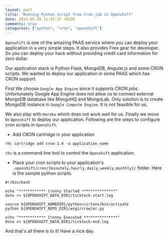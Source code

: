 ```yaml
---
layout: post
title: "Running Python script from Cron job in Openshift"
date: 2014-05-29 11:47:37 +0530
comments: true
categories: ["python", "cron", "openshift"]
---
```


`Openshift` is one of the amazing PAAS service where you can deploy
your application in a very simple steps. It also provides Free gear for developer.
So you can deploy your hack without providing credit card information for zero dollar.

Our application stack is Python Flask, MongoDB, Angular.js and some CRON scripts.
We wanted to deploy our application in some PAAS which has CRON support.

First We choose `Google App Engine` since it supports CRON jobs.
Unfortunately Google App Engine does not allow us to connect external MongoDB
database like MongoHQ and MongoLab. Only solution is to create MongoDB instance
in `Google Compute Engine`. It is not feasible for us.

We also play with `Heroku` which does not work well for us.
Finally we move to `Openshift` to deploy our application. Following are the
steps to configure cron scripts in `Openshift`.

* Add CRON cartridge in your application

```
rhc cartridge add cron-1.4 -a application_name
```

`rhc` is a command line tool to control the `Openshift` application.

* Place your cron scripts to your application's `.openshift/cron/{minutely,hourly,daily,weekly,monthly}/` folder. Here is the sample python scripts.

```
#!/bin/bash

echo "************ Cronny Started ***************"
date >> ${OPENSHIFT_DATA_DIR}/ticktock-start.log

source ${OPENSHIFT_HOMEDIR}/python/virtenv/bin/activate
python ${OPENSHIFT_REPO_DIR}/wsgi/crawler.py

echo "************ Cronny Executed ***************"
date >> ${OPENSHIFT_DATA_DIR}/ticktock-end.log
```

And that's all there is to it! Have a nice day.


